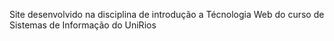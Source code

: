 Site desenvolvido na disciplina de introdução a Técnologia Web do curso de Sistemas de Informação do UniRios
